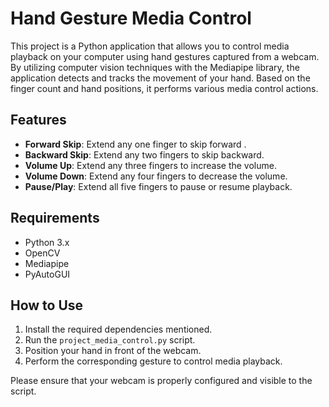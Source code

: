 
# Hand Gesture Media Control

This project is a Python application that allows you to control media playback on your computer using hand gestures captured from a webcam.
By utilizing computer vision techniques with the Mediapipe library, the application detects and tracks the movement of your hand.
Based on the finger count and hand positions, it performs various media control actions.

## Features

- **Forward Skip**: Extend any one finger to skip forward .
- **Backward Skip**: Extend any two fingers to skip backward.
- **Volume Up**: Extend any three fingers to increase the volume.
- **Volume Down**: Extend any four fingers to decrease the volume.
- **Pause/Play**: Extend all five fingers to pause or resume playback.

## Requirements

- Python 3.x
- OpenCV
- Mediapipe
- PyAutoGUI

## How to Use

1. Install the required dependencies mentioned.
2. Run the `project_media_control.py` script.
3. Position your hand in front of the webcam.
4. Perform the corresponding gesture to control media playback.

Please ensure that your webcam is properly configured and visible to the script.

